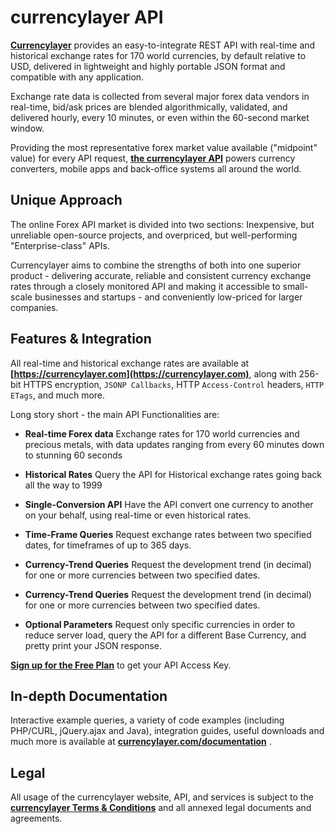 # currencylayer API

**[Currencylayer](https://currencylayer.com)** provides an easy-to-integrate REST API with real-time and historical exchange rates for 170 world currencies, by default relative to USD, delivered in lightweight and highly portable JSON format and compatible with any application.

Exchange rate data is collected from several major forex data vendors in real-time, bid/ask prices are blended algorithmically, validated, and delivered hourly, every 10 minutes, or even within the 60-second market window.

Providing the most representative forex market value available ("midpoint" value) for every API request, **[the currencylayer API](https://currencylayer.com)** powers currency converters, mobile apps and back-office systems all around the world.

## Unique Approach

The online Forex API market is divided into two sections: Inexpensive, but unreliable open-source projects, and overpriced, but well-performing "Enterprise-class" APIs.

Currencylayer aims to combine the strengths of both into one superior product - delivering accurate, reliable and consistent currency exchange rates through a closely monitored API and making it accessible to small-scale businesses and startups - and conveniently low-priced for larger companies.

## Features & Integration

All real-time and historical exchange rates are available at **[https://currencylayer.com](https://currencylayer.com)**, along with 256-bit HTTPS encryption, `JSONP Callbacks`, HTTP `Access-Control` headers, `HTTP ETags`, and much more.

Long story short - the main API Functionalities are:

* **Real-time Forex data**
Exchange rates for 170 world currencies and precious metals, with data updates ranging from every 60 minutes down to stunning 60 seconds 

* **Historical Rates**
Query the API for Historical exchange rates going back all the way to 1999

* **Single-Conversion API**
Have the API convert one currency to another on your behalf, using real-time or even historical rates.

* **Time-Frame Queries**
Request exchange rates between two specified dates, for timeframes of up to 365 days.

* **Currency-Trend Queries**
Request the development trend (in decimal) for one or more currencies between two specified dates.

* **Currency-Trend Queries**
Request the development trend (in decimal) for one or more currencies between two specified dates.

* **Optional Parameters**
Request only specific currencies in order to reduce server load, query the API for a different Base Currency, and pretty print your JSON response.

**[Sign up for the Free Plan](https://currencylayer.com/product)** to get your API Access Key.


## In-depth Documentation

Interactive example queries, a variety of code examples (including PHP/CURL, jQuery.ajax and Java), integration guides, useful downloads and much more is available at **[currencylayer.com/documentation](https://currencylayer.com/documentation)** .


## Legal

All usage of the currencylayer website, API, and services is subject to the **[currencylayer Terms & Conditions](https://currencylayer.com/terms)** and all annexed legal documents and agreements.
